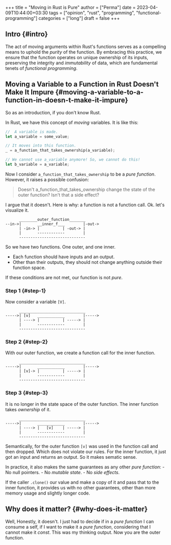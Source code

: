 +++
title = "Moving in Rust is Pure"
author = ["Perma"]
date = 2023-04-09T10:44:00+03:30
tags = ["opinion", "rust", "programming", "functional-programming"]
categories = ["long"]
draft = false
+++

## Intro {#intro}

The act of moving arguments within <span class="language">Rust</span>'s functions serves as a compelling means to uphold the _purity_ of the function. By embracing this practice, we ensure that the function operates on unique ownership of its inputs, preserving the integrity and _immutability_ of data, which are fundamental tenets of _functional programming_.


## Moving a Variable to a Function in <span class="language">Rust</span> Doesn't Make It Impure {#moving-a-variable-to-a-function-in-doesn-t-make-it-impure}

So as an introduction, if you don't know <span class="language">Rust</span>.

In <span class="language">Rust</span>, we have this concept of _moving_ variables. It is like this:

```rust
//  A variable is made.
let a_variable = some_value;

// It moves into this function.
_ = a_function_that_takes_ownership(a_variable);

// We cannot use a_variable anymore! So, we cannot do this!
let b_variable = a_variable;
```

Now I consider `a_function_that_takes_ownership` to be a _pure function_. However, it raises a possible confusion:

> Doesn't a_function_that_takes_ownership change the state of the outer function? Isn't that a side effect?

I argue that it doesn't. Here is why: a function is not a function call. Ok. let's visualize it.

```text
      ________outer_function_______
--in->|       __inner_f___        |-out->
      | -in-> |          | -out-> |
      |       ------------        |
      -----------------------------
```

So we have two functions. One outer, and one inner.

-   Each function should have inputs and an output.
-   Other than their outputs, they should not change anything outside their function space.

If these conditions are not met, our function is not _pure_.


### Step 1 {#step-1}

Now consider a variable `[V]`.

```text
      _____________________________
----->| [v]   ____________        |----->
      | ----> |          | -----> |
      |       ------------        |
      -----------------------------
```


### Step 2 {#step-2}

With our outer function, we create a function call for the inner function.

```text
      _____________________________
----->|       ____________        |----->
      | [v]-> |          | -----> |
      |       ------------        |
      -----------------------------
```


### Step 3 {#step-3}

It is no longer in the state space of the outer function. The inner function takes _ownership_ of it.

```text
      _____________________________
----->|       ____________        |----->
      | ----> |   [v]    | -----> |
      |       ------------        |
      -----------------------------
```

Semantically, for the outer function `[v]` was used in the function call and then dropped. Which does not violate our rules. For the inner function, it just got an input and returns an output. So it makes sematic sense.

In practice, it also makes the same guarantees as any other _pure function_: - No null pointers. - No _mutable state_. - No _side effects_.

If the caller `.clone()` our value and make a copy of it and pass that to the inner function, it provides us with no other guarantees, other than more memory usage and slightly longer code.


## Why does it matter? {#why-does-it-matter}

Well, Honestly, it doesn't. I just had to decide if in a _pure function_ I can consume a self, if I want to make it a _pure function_, considering that I cannot make it _const_. This was my thinking output. Now you are the outer function.
